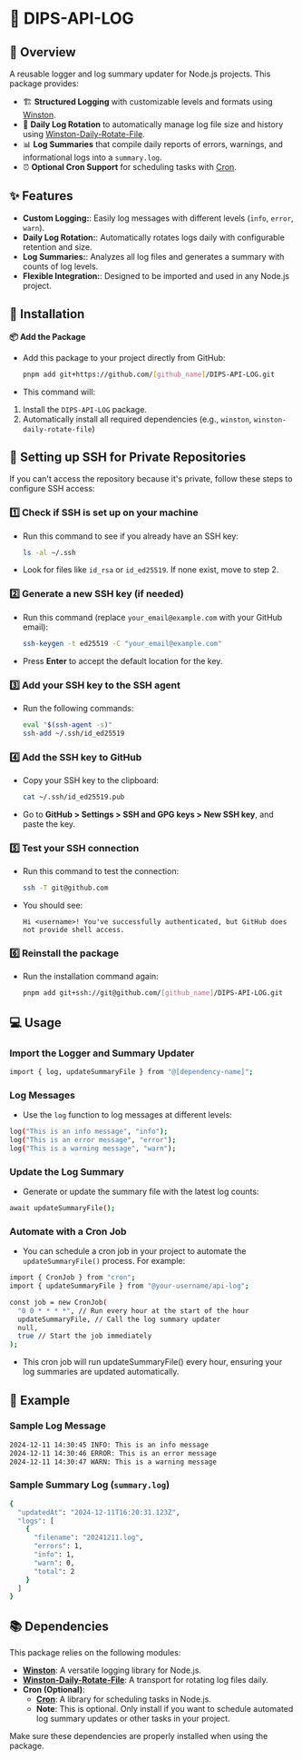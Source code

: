 # 📜 DIPS-API-LOG

## 🌟 Overview

A reusable logger and log summary updater for Node.js projects. This package provides:

- 🏗️ **Structured Logging** with customizable levels and formats using [Winston](https://github.com/winstonjs/winston).
- 🔄 **Daily Log Rotation** to automatically manage log file size and history using [Winston-Daily-Rotate-File](https://github.com/winstonjs/winston-daily-rotate-file).
- 📊 **Log Summaries** that compile daily reports of errors, warnings, and informational logs into a `summary.log`.
- ⏰ **Optional Cron Support** for scheduling tasks with [Cron](https://github.com/kelektiv/node-cron).

## ✨ Features

- **Custom Logging:**: Easily log messages with different levels (`info`, `error`, `warn`).
- **Daily Log Rotation:**: Automatically rotates logs daily with configurable retention and size.
- **Log Summaries:**: Analyzes all log files and generates a summary with counts of log levels.
- **Flexible Integration:**: Designed to be imported and used in any Node.js project.

## 🚧 Installation

**📦 Add the Package**

- Add this package to your project directly from GitHub:

  ```bash
  pnpm add git+https://github.com/[github_name]/DIPS-API-LOG.git
  ```

- This command will:

1. Install the `DIPS-API-LOG` package.
2. Automatically install all required dependencies (e.g., `winston`, `winston-daily-rotate-file`)

## 🔐 Setting up SSH for Private Repositories

If you can't access the repository because it's private, follow these steps to configure SSH access:

### 1️⃣ Check if SSH is set up on your machine

- Run this command to see if you already have an SSH key:
  ```bash
  ls -al ~/.ssh
  ```
- Look for files like `id_rsa` or `id_ed25519`. If none exist, move to step 2.

### 2️⃣ Generate a new SSH key (if needed)

- Run this command (replace `your_email@example.com` with your GitHub email):
  ```bash
  ssh-keygen -t ed25519 -C "your_email@example.com"
  ```
- Press **Enter** to accept the default location for the key.

### 3️⃣ Add your SSH key to the SSH agent

- Run the following commands:
  ```bash
  eval "$(ssh-agent -s)"
  ssh-add ~/.ssh/id_ed25519
  ```

### 4️⃣ Add the SSH key to GitHub

- Copy your SSH key to the clipboard:
  ```bash
  cat ~/.ssh/id_ed25519.pub
  ```
- Go to **GitHub > Settings > SSH and GPG keys > New SSH key**, and paste the key.

### 5️⃣ Test your SSH connection

- Run this command to test the connection:
  ```bash
  ssh -T git@github.com
  ```
- You should see:
  ```
  Hi <username>! You've successfully authenticated, but GitHub does not provide shell access.
  ```

### 6️⃣ Reinstall the package

- Run the installation command again:
  ```bash
  pnpm add git+ssh://git@github.com/[github_name]/DIPS-API-LOG.git
  ```

## 💻 Usage

### Import the Logger and Summary Updater

```bash
import { log, updateSummaryFile } from "@[dependency-name]";
```

### Log Messages

- Use the `log` function to log messages at different levels:

```bash
log("This is an info message", "info");
log("This is an error message", "error");
log("This is a warning message", "warn");
```

### Update the Log Summary

- Generate or update the summary file with the latest log counts:

```bash
await updateSummaryFile();
```

### Automate with a Cron Job

- You can schedule a cron job in your project to automate the `updateSummaryFile()` process. For example:

```bash
import { CronJob } from "cron";
import { updateSummaryFile } from "@your-username/api-log";

const job = new CronJob(
  "0 0 * * * *", // Run every hour at the start of the hour
  updateSummaryFile, // Call the log summary updater
  null,
  true // Start the job immediately
);
```

- This cron job will run updateSummaryFile() every hour, ensuring your log summaries are updated automatically.

## 📝 Example

### Sample Log Message

```bash
2024-12-11 14:30:45 INFO: This is an info message
2024-12-11 14:30:46 ERROR: This is an error message
2024-12-11 14:30:47 WARN: This is a warning message
```

### Sample Summary Log (`summary.log`)

```bash
{
  "updatedAt": "2024-12-11T16:20:31.123Z",
  "logs": [
    {
      "filename": "20241211.log",
      "errors": 1,
      "info": 1,
      "warn": 0,
      "total": 2
    }
  ]
}
```

## 📚 Dependencies

This package relies on the following modules:

- [**Winston**](https://github.com/winstonjs/winston): A versatile logging library for Node.js.
- [**Winston-Daily-Rotate-File**](https://github.com/winstonjs/winston-daily-rotate-file): A transport for rotating log files daily.
- **Cron (Optional)**:
  - [**Cron**](https://github.com/kelektiv/node-cron): A library for scheduling tasks in Node.js.
  - **Note**: This is optional. Only install if you want to schedule automated log summary updates or other tasks in your project.

Make sure these dependencies are properly installed when using the package.
